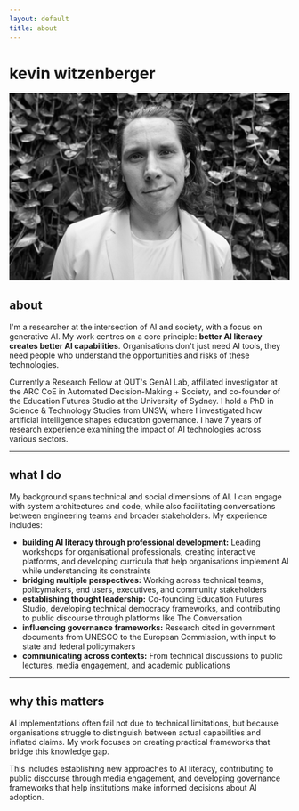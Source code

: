 ```yaml
---
layout: default
title: about
---
```


# kevin witzenberger

<div class="bio-container">
<img src="assets/headshot.jpg" alt="Kevin Witzenberger" class="headshot">

<div class="bio-text" markdown="1">

## about
I'm a researcher at the intersection of AI and society, with a focus on generative AI. My work centres on a core principle: **better AI literacy creates better AI capabilities**. Organisations don't just need AI tools, they need people who understand the opportunities and risks of these technologies.

Currently a Research Fellow at QUT's GenAI Lab, affiliated investigator at the ARC CoE in Automated Decision-Making + Society, and co-founder of the Education Futures Studio at the University of Sydney. I hold a PhD in Science & Technology Studies from UNSW, where I investigated how artificial intelligence shapes education governance. I have 7 years of research experience examining the impact of AI technologies across various sectors.

---

## what I do

My background spans technical and social dimensions of AI. I can engage with system architectures and code, while also facilitating conversations between engineering teams and broader stakeholders. My experience includes:

* **building AI literacy through professional development:** Leading workshops for organisational professionals, creating interactive platforms, and developing curricula that help organisations implement AI while understanding its constraints
* **bridging multiple perspectives:** Working across technical teams, policymakers, end users, executives, and community stakeholders
* **establishing thought leadership:** Co-founding Education Futures Studio, developing technical democracy frameworks, and contributing to public discourse through platforms like The Conversation
* **influencing governance frameworks:** Research cited in government documents from UNESCO to the European Commission, with input to state and federal policymakers
* **communicating across contexts:** From technical discussions to public lectures, media engagement, and academic publications

---

## why this matters

AI implementations often fail not due to technical limitations, but because organisations struggle to distinguish between actual capabilities and inflated claims. My work focuses on creating practical frameworks that bridge this knowledge gap.

This includes establishing new approaches to AI literacy, contributing to public discourse through media engagement, and developing governance frameworks that help institutions make informed decisions about AI adoption.

</div>
</div>
